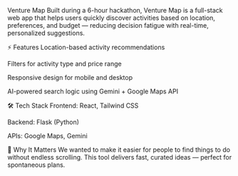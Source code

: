 Venture Map
Built during a 6-hour hackathon, Venture Map is a full-stack web app that helps users quickly discover activities based on location, preferences, and budget — reducing decision fatigue with real-time, personalized suggestions.

⚡ Features
Location-based activity recommendations

Filters for activity type and price range

Responsive design for mobile and desktop

AI-powered search logic using Gemini + Google Maps API

🛠 Tech Stack
Frontend: React, Tailwind CSS

Backend: Flask (Python)

APIs: Google Maps, Gemini

🧠 Why It Matters
We wanted to make it easier for people to find things to do without endless scrolling. This tool delivers fast, curated ideas — perfect for spontaneous plans.
